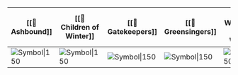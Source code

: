 
| [[🍃 Ashbound]]                               | [[🍃 Children of Winter]]              | [[🍃 Gatekeepers]]                        | [[🍃 Greensingers]]                                | [[🍃 Wardens of the Woods]]              |
| --------------------------------------------- | -------------------------------------- | ----------------------------------------- | -------------------------------------------------- | ---------------------------------------- |
| ![Symbol\|150](burning-forest-delapouite.svg) | ![Symbol\|150](dead-wood-lorc.svg)<br> | ![Symbol\|150](dolmen-delapouite.svg)<br> | ![Symbol\|150](pick-of-destiny-delapouite.svg)<br> | ![Symbol\|150](zigzag-leaf-lorc.svg)<br> |
